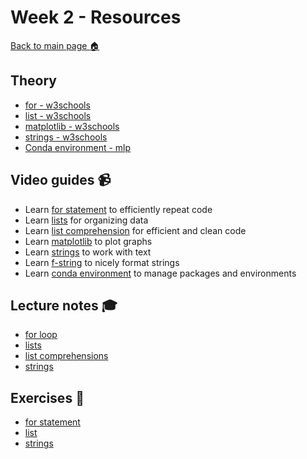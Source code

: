 # Week 2 - Resources

[Back to main page :house:](https://github.com/aleylani/Python-AI25/)


## Theory
- [for - w3schools][w3for]
- [list - w3schools][w3list]
- [matplotlib - w3schools][w3matplot]
- [strings - w3schools][w3str]
- [Conda environment - mlp][conda_environment]

[w3str]: https://www.w3schools.com/python/python_strings.asp
[w3matplot]: https://www.w3schools.com/python/matplotlib_intro.asp
[w3list]: https://www.w3schools.com/python/python_lists.asp
[w3for]: https://www.w3schools.com/python/python_for_loops.asp
[conda_environment]: https://www.machinelearningplus.com/deployment/conda-create-environment-and-everything-you-need-to-know-to-manage-conda-virtual-environment/

## Video guides :video_camera:
- Learn [for statement][for_video] to efficiently repeat code
- Learn [lists][lists_video] for organizing data
- Learn [list comprehension][list_comp_vid] for efficient and clean code
- Learn [matplotlib][matplot_video] to plot graphs
- Learn [strings][string_vid] to work with text
- Learn [f-string][f_string_vid] to nicely format strings
- Learn [conda environment][conda_video] to manage packages and environments

[string_vid]: https://www.youtube.com/watch?v=k9TUPpGqYTo
[f_string_vid]: https://www.youtube.com/watch?v=nghuHvKLhJA
[matplot_video]: https://www.youtube.com/watch?v=nzKy9GY12yo
[for_video]: https://www.youtube.com/watch?v=OnDr4J2UXSA
[conda_video]: https://www.youtube.com/watch?v=gx403uIwHsc&t
[lists_video]: https://www.youtube.com/watch?v=ohCDWZgNIU0&list=PLi01XoE8jYohWFPpC17Z-wWhPOSuh8Er-&index=14
[list_comp_vid]: https://www.youtube.com/watch?v=AhSvKGTh28Q&list=PLi01XoE8jYohWFPpC17Z-wWhPOSuh8Er-&index=22

## Lecture notes :mortar_board:
- [for loop](https://github.com/aleylani/Python-AI25/blob/main/lectures/L03_for_statements.ipynb)
- [lists](https://github.com/aleylani/Python-AI25/blob/main/lectures/L04_lists.ipynb)
- [list comprehensions](https://github.com/aleylani/Python-AI25/blob/main/lectures/L04_list_comprehensions.ipynb)
- [strings](https://github.com/aleylani/Python-AI25/blob/main/lectures/lectures/L05_strings.ipynb)


## Exercises :running:
- [for statement][exercise_for]
- [list][exercise_list]
- [strings][str_exercise]

[exercise_for]: https://github.com/aleylani/Python-AI25/blob/main/exercises/03_for_statement_exercise.ipynb
[exercise_list]: https://github.com/aleylani/Python-AI25/blob/main/exercises/04_list_exercise.ipynb
[str_exercise]: https://github.com/aleylani/Python-AI25/blob/main/exercises/05_strings_exercise.ipynb